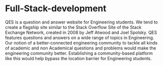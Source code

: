 # Full-Stack-development
QES is a question and answer website for Engineering students. We tend to create a flagship site similar to the Stack Overflow Site of the Stack Exchange Network, created in 2008 by Jeff Atwood and Joel Spolsky. QES features questions and answers on a wide range of topics in Engineering. Our notion of a better-connected engineering community to tackle all kinds of academic and non Academical questions and problems would make the engineering community better. Establishing a community-based platform like this would help bypass the location barrier for Engineering students.
